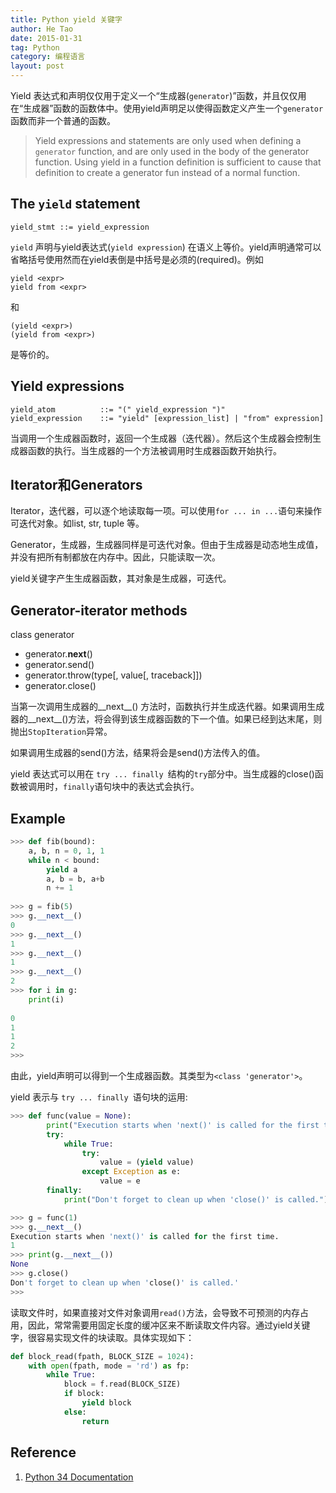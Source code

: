 ```yaml
---
title: Python yield 关键字
author: He Tao
date: 2015-01-31
tag: Python
category: 编程语言
layout: post
---
```


Yield 表达式和声明仅仅用于定义一个“生成器(`generator`)”函数，并且仅仅用在“生成器”函数的函数体中。使用yield声明足以使得函数定义产生一个`generator`函数而非一个普通的函数。

> Yield expressions and statements are only used when defining a `generator` function, and are only used in the body of the generator function. Using yield in a function definition is sufficient to cause that definition to create a generator fun instead of a normal function.

The `yield` statement
---------------------

    yield_stmt ::= yield_expression

`yield` 声明与yield表达式(`yield expression`) 在语义上等价。yield声明通常可以省略括号使用然而在yield表倒是中括号是必须的(required)。例如

<!--more-->

    yield <expr>
    yield from <expr>

和

    (yield <expr>)
    (yield from <expr>)

是等价的。

Yield expressions
-----------------

    yield_atom          ::= "(" yield_expression ")"
    yield_expression    ::= "yield" [expression_list] | "from" expression]

当调用一个生成器函数时，返回一个生成器（迭代器）。然后这个生成器会控制生成器函数的执行。当生成器的一个方法被调用时生成器函数开始执行。

Iterator和Generators
--------------------

Iterator，迭代器，可以逐个地读取每一项。可以使用`for ... in ...`语句来操作可迭代对象。如list, str, tuple 等。

Generator，生成器，生成器同样是可迭代对象。但由于生成器是动态地生成值，并没有把所有制都放在内存中。因此，只能读取一次。

yield关键字产生生成器函数，其对象是生成器，可迭代。

Generator-iterator methods
--------------------------

class generator
+ generator.__next__()
+ generator.send()
+ generator.throw(type[, value[, traceback]])
+ generator.close()

当第一次调用生成器的__next__() 方法时，函数执行并生成迭代器。如果调用生成器的__next__()方法，将会得到该生成器函数的下一个值。如果已经到达末尾，则抛出`StopIteration`异常。

如果调用生成器的send()方法，结果将会是send()方法传入的值。

yield 表达式可以用在 `try ... finally `结构的`try`部分中。当生成器的close()函数被调用时，`finally`语句块中的表达式会执行。

Example
-------

```python
>>> def fib(bound):
	a, b, n = 0, 1, 1
	while n < bound:
	    yield a
	    a, b = b, a+b
	    n += 1
	    
>>> g = fib(5)
>>> g.__next__()
0
>>> g.__next__()
1
>>> g.__next__()
1
>>> g.__next__()
2
>>> for i in g:
	print(i)
	
0
1
1
2
>>> 
```

由此，yield声明可以得到一个生成器函数。其类型为`<class 'generator'>`。

yield 表示与 `try ... finally `语句块的运用:

```python
>>> def func(value = None):
        print("Execution starts when 'next()' is called for the first time.")
        try:
            while True:
                try:
                    value = (yield value)
                except Exception as e:
                    value = e
        finally:
            print("Don't forget to clean up when 'close()' is called.")

>>> g = func(1)
>>> g.__next__()
Execution starts when 'next()' is called for the first time.
1
>>> print(g.__next__())
None
>>> g.close()
Don't forget to clean up when 'close()' is called.'
>>> 
```

读取文件时，如果直接对文件对象调用`read()`方法，会导致不可预测的内存占用，因此，常常需要用固定长度的缓冲区来不断读取文件内容。通过yield关键字，很容易实现文件的块读取。具体实现如下：

```python
def block_read(fpath, BLOCK_SIZE = 1024):
    with open(fpath, mode = 'rd') as fp:
        while True:
            block = f.read(BLOCK_SIZE)
            if block:
                yield block
            else:
                return
```

Reference
---------

1. [Python 34 Documentation](https://docs.python.org/3/)


